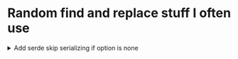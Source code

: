 # Random find and replace stuff I often use

<details><summary>Add serde skip serializing if option is none</summary>

### search:
```regex
([^/]*):( *)Option<(.*)>,
```
### replace:
```regex
#[serde(skip_serializing_if = "Option::is_none")]
${1}:${2}Option<${3}>,
```

</details>
